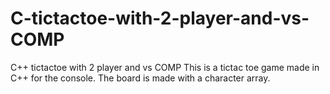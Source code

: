 # C-tictactoe-with-2-player-and-vs-COMP
C++ tictactoe with 2 player and vs COMP
This is a tictac toe game made in C++ for the console. The board is made with a character array.
